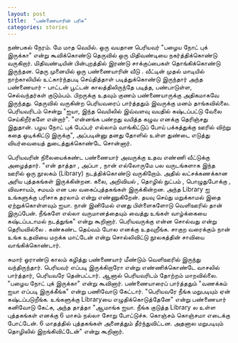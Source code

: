 ```yaml
---
layout: post
title:  "பண்ணையாரின் பரிசு"
categories: stories
---
```


நண்பகல் நேரம். மே மாத வெயில். ஒரு வயதான பெரியவர் "பழைய நோட் புக் இருக்கா" என்று கூவிக்கொண்டு தெருவில் ஒரு மிதிவண்டியை நகர்த்திக்கொண்டு வருகிறார். மிதிவண்டியின் பின்புறத்தில் இரண்டு சாக்குப்பைகள் தொங்கிக்கொண்டு இருந்தன. தெரு முனையில் ஒரு பண்ணையாரின் வீடு . வீட்டின் முதல் மாடியில் நாற்காலியில் உட்கார்ந்தபடி செய்தித்தாள் படித்துக்கொண்டு இருந்தார் அந்த பண்ணையார் - பாட்டன் பூட்டன் காலத்திலிருந்தே படித்த, பண்பாடுள்ள, செல்வந்தர்கள் குடும்பம். பிறருக்கு உதவும் குணம் பண்ணையாருக்கு அதிகமாகவே இருந்தது. தெருவில் வருகின்ற பெரியவரைப் பார்த்ததும் இவருக்கு மனம் தாங்கவில்லை. பெரியவரிடம் சென்று "ஐயா, இந்த வெயிலில் இவ்வளவு வயதில் கஷ்டப்பட்டு வேலை செய்கிறீர்களே என்றார்". "என்னங்க பண்றது வயித்த கழுவ எனக்கு தெரிஞ்சது இதுதான். பழய நோட் புக் பேப்பர் எல்லாம் வாங்கிட்டுப் போய் பக்கத்துக்கு ஊரில் விற்று கதை ஓடிக்கிட்டு இருக்கு", அப்படின்னு தனது தோளில் உள்ள துண்டை எடுத்து வியர்வையைத் துடைத்துக்கொண்டே சொன்னார். 

பெரியவரின் நிலையைக்கண்ட பண்ணையார் அவருக்கு உதவ எண்ணி வீட்டுக்கு அழைத்தார். "என் தாத்தா , அப்பா , நான் எல்லோருமே பல வருடங்களாக இந்த ஊரில் ஒரு நூலகம் (Library) நடத்திக்கொண்டு வருகிறோம். அதில் லட்சக்கணக்கான அரிய புத்தகங்கள் இருக்கின்றன. கலை, அறிவியல் , தொழில் நுட்பம் , பொழுதுபோக்கு , விவசாயம், சமயம் என பல வகைப்புத்தகங்கள் இருக்கின்றன. அந்த Library ஐ உங்களுக்கு பரிசாக தரலாம் என்று எண்ணுகிறேன். தயவு செய்து மறுக்காமல் இதை ஏற்றுக்கொள்ளவும் ஐயா. நான் இனிமேல் எனது பிள்ளைகளோடு வெளிஊரில் தான் இருப்பேன். நீங்களே எல்லா வருமானத்தையும் வைத்து உங்கள் வாழ்க்கையை கஷ்டப்படாமல் நடத்துங்க" என்று கூறினார்.  பெரியவருக்கு என்ன சொல்வது என்று தெரியவில்லை . கண்கண்ட தெய்வம் போல எனக்கு உதவுறீங்க. சாகுற வரைக்கும் நான் உங்க உதவியை மறக்க மாட்டேன் என்று சொல்லிவிட்டு நூலகத்தின் சாவியை வாங்கிக்கொண்டார்.

சுமார் ஓராண்டு காலம் கழித்து பண்ணையார் மீண்டும் வெளிஊரில் இருந்து வந்திருந்தார். பெரியவர் எப்படி இருக்கிறாரோ என்று எண்ணிக்கொண்டே வாசலில் பார்த்தார், பெரியவரே தென்பட்டார். ஆனால் பெரியவரிடம் தோற்றம் மாறவில்லை. "பழைய நோட் புக் இருக்கா" என்று கூவினார். பண்ணையாரைப் பார்த்ததும் "வணக்கம் ஐயா எப்படி இருக்கீங்க" என்று பணிவோடு கேட்டார். "பெரியவரே நீங்க மறுபடியும் ஏன் கஷ்டப்படுறீங்க. உங்களுக்கு Libraryயை எழுதிக்கொடுத்தேனே" என்று பண்ணையார் கனிவோடு கேட்க, அந்த தாத்தா "ஆமாங்க ஐயா. நீங்க குடுத்த Library ல உள்ள புத்தகங்கள் எனக்கு 6 மாசம் நல்லா சோறு போட்டுச்சு. கொஞ்சம் கொஞ்சமா எடைக்கு போட்டேன். 6 மாதத்தில் புத்தகங்கள் அனைத்தும் தீர்ந்துவிட்டன. அதனால மறுபடியும் தொழிலில் இறங்கிவிட்டேன்" என்று கூறினார்.
